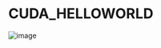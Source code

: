 # CUDA_HELLOWORLD

![image](https://github.com/junxian428/CUDA_HELLOWORLD/assets/58724748/0707d1bb-4433-477e-8494-3f3bd08f3aad)
